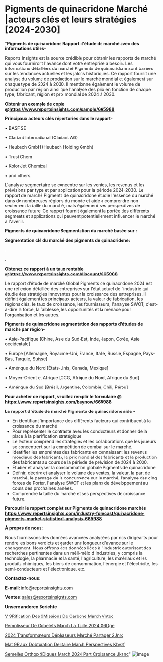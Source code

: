 # Pigments de quinacridone Marché |acteurs clés et leurs stratégies [2024-2030]

"<strong>Pigments de quinacridone Rapport d'étude de marché avec des informations utiles-</strong>

Reports Insights est la source crédible pour obtenir les rapports de marché qui vous fourniront l'avance dont votre entreprise a besoin. Les informations détaillées du marché Pigments de quinacridone sont basées sur les tendances actuelles et les jalons historiques. Ce rapport fournit une analyse du volume de production sur le marché mondial et également sur chaque type de 2024 à 2030. Il mentionne également le volume de production par région ainsi que l'analyse des prix en fonction de chaque type, fabricant, région et prix mondial de 2024 à 2030.

<strong><b>Obtenir un exemple de copie @</b></strong><a href=https://www.reportsinsights.com/sample/665988><strong><b>https://www.reportsinsights.com/sample/665988</b></strong></a>

<b>Principaux acteurs clés répertoriés dans le rapport-</b>

<b> </b>• BASF SE

• Clariant International (Clariant AG)

• Heubach GmbH (Heubach Holding Gmbh)

• Trust Chem

• Kolor Jet Chemical

• and others.

L'analyse segmentaire se concentre sur les ventes, les revenus et les prévisions par type et par application pour la période 2024-2030. Le rapport de marché Pigments de quinacridone étudie l'essence du marché dans de nombreuses régions du monde et aide à comprendre non seulement la taille du marché, mais également ses perspectives de croissance future. Ce rapport fournit également la portée des différents segments et applications qui peuvent potentiellement influencer le marché à l'avenir.

<strong>Pigments de quinacridone Segmentation du marché basée sur :</strong>

<strong> Segmentation clé du marché des pigments de quinacridone: </strong>

.

.

<strong><b>Obtenez ce rapport à un taux rentable @</b></strong><a href=https://www.reportsinsights.com/discount/665988><strong><b>https://www.reportsinsights.com/discount/665988</b></strong></a>

Le rapport d’étude de marché Global Pigments de quinacridone 2024 est une réflexion détaillée des entreprises sur l’état actuel de l’industrie qui étudie des stratégies innovantes pour la croissance des entreprises. Il définit également les principaux acteurs, la valeur de fabrication, les régions clés, le taux de croissance, les fournisseurs, l'analyse SWOT, c'est-à-dire la force, la faiblesse, les opportunités et la menace pour l'organisation et les autres.

<strong>Pigments de quinacridone segmentation des rapports d'études de marché par région-</strong>

• Asie-Pacifique [Chine, Asie du Sud-Est, Inde, Japon, Corée, Asie occidentale]

• Europe [Allemagne, Royaume-Uni, France, Italie, Russie, Espagne, Pays-Bas, Turquie, Suisse]

• Amérique du Nord [États-Unis, Canada, Mexique]

• Moyen-Orient et Afrique [CCG, Afrique du Nord, Afrique du Sud]

• Amérique du Sud [Brésil, Argentine, Colombie, Chili, Pérou]

<strong>Pour acheter ce rapport, veuillez remplir le formulaire @   <a href=https://www.reportsinsights.com/buynow/665988>https://www.reportsinsights.com/buynow/665988</a></strong>

<strong>Le rapport d'étude de marché Pigments de quinacridone aide -</strong>
<ul>
  <li>En identifiant 'importance des différents facteurs qui contribuent à la croissance du marché</li>
  <li>Pour représenter le contraste avec les conducteurs et donner de la place à la planification stratégique</li>
  <li>Le lecteur comprend les stratégies et les collaborations que les joueurs se concentrent sur la compétition de combat sur le marché.</li>
  <li>Identifier les empreintes des fabricants en connaissant les revenus mondiaux des fabricants, le prix mondial des fabricants et la production des fabricants au cours de la période de prévision de 2024 à 2030.</li>
  <li>Étudier et analyser la consommation globale Pigments de quinacridone</li>
  <li>Définir, décrire et analyser le volume des ventes, la valeur, la part de marché, le paysage de la concurrence sur le marché, l'analyse des cinq forces de Porter, l'analyse SWOT et les plans de développement au cours des prochaines années.</li>
  <li>Comprendre la taille du marché et ses perspectives de croissance future.</li>
</ul>

<strong>Parcourir le rapport complet sur Pigments de quinacridone marchés <a href=https://www.reportsinsights.com/industry-forecast/quinacridone-pigments-market-statistical-analysis-665988>https://www.reportsinsights.com/industry-forecast/quinacridone-pigments-market-statistical-analysis-665988</a></strong>

<strong>À propos de nous:</strong>

Nous fournissons des données avancées analysées par nos dirigeants pour rendre les bons verdicts et garder une longueur d'avance sur le changement. Nous offrons des données liées à l'industrie autorisant des recherches pertinentes dans un méli-mélo d'industries, y compris la technologie, la pharmacie et la santé, l'agriculture, les matériaux et les produits chimiques, les biens de consommation, l'énergie et l'électricité, les semi-conducteurs et l'électronique, etc.

<strong>Contactez-nous:</strong>

<strong>E-mail:</strong> <a href=mailto:info@reportsinsights.com>info@reportsinsights.com</a>

<strong>Ventes</strong>: <a href=mailto:sales@reportsinsights.com>sales@reportsinsights.com</a>

<strong>Unsere anderen Berichte</strong>

<a href=https://www.linkedin.com/pulse/v%C3%A9rification-des-%C3%A9missions-de-carbone-march%C3%A9-vntec/>V 9Rification Des  9Missions De Carbone March Vntec</a>

<a href=https://www.linkedin.com/pulse/remplisseur-de-gobelets-march%C3%A9-la-taille-2024-g6dge/>Remplisseur De Gobelets March La Taille 2024 G6Dge</a>

<a href=https://www.linkedin.com/pulse/2024-transformateurs-déphaseurs-marché-partager-2jnrc/>2024 Transformateurs Déphaseurs Marché Partager 2Jnrc</a>

<a href=https://www.linkedin.com/pulse/mat%C3%A9riaux-dobturation-dentaire-march%C3%A9-perspectives-kbyzf/>Mat 9Riaux Dobturation Dentaire March Perspectives Kbyzf</a>

<a href=https://www.linkedin.com/pulse/semelles-orthop%C3%A9diques-march%C3%A9-2024-part-croissance-jkanc/>Semelles Orthop 9Diques March 2024 Part Croissance Jkanc</a>"
![image](https://github.com/daminid12/RImarketdynamics/assets/158430485/0423da88-e4eb-4a97-8ff1-f58f32432543)
